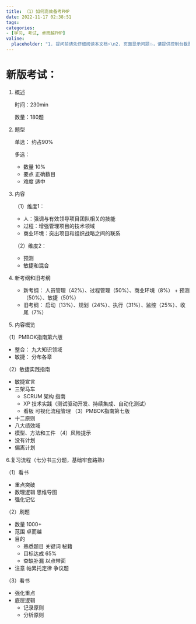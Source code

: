 ```yaml
---
title: （1）如何高效备考PMP
date: 2022-11-17 02:38:51
tags:
categories:
- [学习, 考试, 卓而越PMP]
valine:
  placeholder: "1. 提问前请先仔细阅读本文档⚡\n2. 页面显示问题💥，请提供控制台截图📸或者您的测试网址\n3. 其他任何报错💣，请提供详细描述和截图📸，祝食用愉快💪"
---
```


# 新版考试：
1. 概述

   时间：230min

   数量：180题

2. 题型

   单选： 约占90%

   多选： 
    - 数量 10%
    - 要点 正确数目
    - 难度 适中

3. 内容

   （1）维度1： 
    - 人：强调与有效领导项目团队相关的技能
    - 过程：增强管理项目的技术领域
    - 商业环境：突出项目和组织战略之间的联系

   （2）维度2：
    - 预测
    - 敏捷和混合

4. 新考纲和旧考纲
   - 新考纲： 人员管理（42%）、过程管理（50%）、商业环境（8%）  + 预测（50%）、敏捷（50%）
   - 旧考纲： 启动（13%）、规划（24%）、执行（31%）、监控（25%）、收尾（7%）

5. 内容概览

（1）PMBOK指南第六版

  - 整合： 九大知识领域
  - 敏捷： 分布各章

（2）敏捷实践指南
- 敏捷宣言
- 三架马车
  - SCRUM 架构 指南
  - XP 技术实践（测试驱动开发、持续集成、自动化测试）
  - 看板 可视化流程管理
（3）PMBOK指南第七版
- 十二原则
- 八大绩效域
- 模型、方法和工件
（4）风险提示
- 没有计划
- 偏离计划

6.复习流程（七分书三分题，基础牢套路熟）

（1）看书
- 重点突破
- 数理逻辑 思维导图
- 强化记忆

（2）刷题
- 数量 1000+
- 范围 卓而越
- 目的 
  - 熟悉题目 关键词 秘籍
  - 目标达成 65%
  - 查缺补漏 以点带面
- 注意 帕累托定律 争议题

（3）看书
- 强化重点
- 底层逻辑 
  - 记录原则
  - 分析原则
